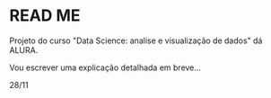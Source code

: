 # READ ME

Projeto do curso "Data Science: analise e visualização de dados" dá ALURA.

Vou escrever uma explicação detalhada em breve... 

28/11
